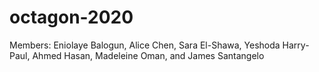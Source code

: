 # octagon-2020

Members: 
Eniolaye Balogun, Alice Chen, Sara El-Shawa, Yeshoda Harry-Paul, Ahmed Hasan, Madeleine Oman, and James Santangelo
